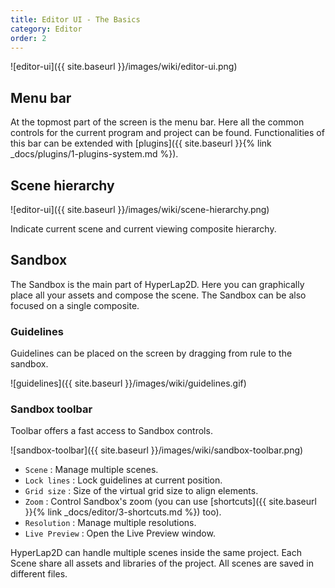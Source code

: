 ```yaml
---
title: Editor UI - The Basics
category: Editor
order: 2
---
```


![editor-ui]({{ site.baseurl }}/images/wiki/editor-ui.png)


## Menu bar

At the topmost part of the screen is the menu bar. Here all the common controls for the current program and project can be found. Functionalities of this bar can be extended with [plugins]({{ site.baseurl }}{% link _docs/plugins/1-plugins-system.md %}).

## Scene hierarchy

![editor-ui]({{ site.baseurl }}/images/wiki/scene-hierarchy.png)

Indicate current scene and current viewing composite hierarchy.

## Sandbox

The Sandbox is the main part of HyperLap2D. Here you can graphically place all your assets and compose the scene. The Sandbox can be also focused on a single composite.

### Guidelines

Guidelines can be placed on the screen by dragging from rule to the sandbox.

![guidelines]({{ site.baseurl }}/images/wiki/guidelines.gif)

### Sandbox toolbar

Toolbar offers a fast access to Sandbox controls.

![sandbox-toolbar]({{ site.baseurl }}/images/wiki/sandbox-toolbar.png)

- `Scene` : Manage multiple scenes.
- `Lock lines` : Lock guidelines at current position.
- `Grid size` : Size of the virtual grid size to align elements.
- `Zoom` : Control Sandbox's zoom (you can use [shortcuts]({{ site.baseurl }}{% link _docs/editor/3-shortcuts.md %}) too).
- `Resolution` : Manage multiple resolutions.
- `Live Preview` : Open the Live Preview window.

HyperLap2D can handle multiple scenes inside the same project. Each Scene share all assets and libraries of the project. All scenes are saved in different files.